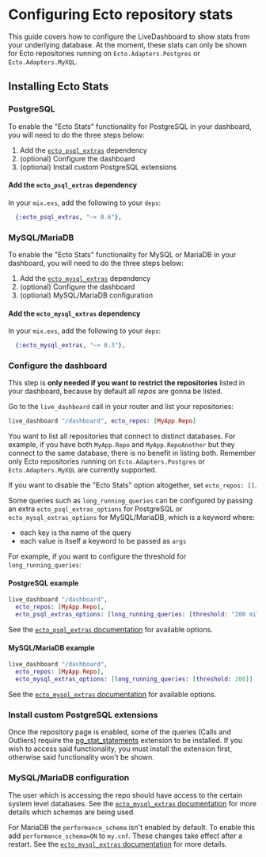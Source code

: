 # Configuring Ecto repository stats

This guide covers how to configure the LiveDashboard to show stats from your underlying database. At the moment, these stats can only be shown for Ecto repositories running on `Ecto.Adapters.Postgres` or `Ecto.Adapters.MyXQL`.

## Installing Ecto Stats

### PostgreSQL

To enable the "Ecto Stats" functionality for PostgreSQL in your dashboard, you will need to do the three steps below:

  1. Add the [`ecto_psql_extras`](https://hexdocs.pm/ecto_psql_extras) dependency
  2. (optional) Configure the dashboard
  3. (optional) Install custom PostgreSQL extensions

#### Add the `ecto_psql_extras` dependency

In your `mix.exs`, add the following to your `deps`:

```elixir
  {:ecto_psql_extras, "~> 0.6"},
```

### MySQL/MariaDB

To enable the "Ecto Stats" functionality for MySQL or MariaDB in your dashboard, you will need to do the three steps below:

  1. Add the [`ecto_mysql_extras`](https://hexdocs.pm/ecto_mysql_extras) dependency
  2. (optional) Configure the dashboard
  3. (optional) MySQL/MariaDB configuration

#### Add the `ecto_mysql_extras` dependency

In your `mix.exs`, add the following to your `deps`:

```elixir
  {:ecto_mysql_extras, "~> 0.3"},
```

### Configure the dashboard

This step is **only needed if you want to restrict the repositories** listed in your dashboard, because
by default all _repos_ are gonna be listed.

Go to the `live_dashboard` call in your router and list your repositories:

```elixir
live_dashboard "/dashboard", ecto_repos: [MyApp.Repo]
```

You want to list all repositories that connect to distinct databases. For example, if you have both `MyApp.Repo` and `MyApp.RepoAnother` but they connect to the same database, there is no benefit in listing both. Remember only Ecto repositories running on `Ecto.Adapters.Postgres` or `Ecto.Adapters.MyXQL` are currently supported.

If you want to disable the "Ecto Stats" option altogether, set `ecto_repos: []`.

Some queries such as `long_running_queries` can be configured by passing an extra `ecto_psql_extras_options` for PostgreSQL or `ecto_mysql_extras_options` for MySQL/MariaDB,
which is a keyword where:
- each key is the name of the query
- each value is itself a keyword to be passed as `args`


For example, if you want to configure the threshold for `long_running_queries`:

#### PostgreSQL example

```elixir
live_dashboard "/dashboard",
  ecto_repos: [MyApp.Repo],
  ecto_psql_extras_options: [long_running_queries: [threshold: "200 milliseconds"]]
```

See the [`ecto_psql_extras` documentation](https://hexdocs.pm/ecto_psql_extras/readme.html#usage) for available options.

#### MySQL/MariaDB example

```elixir
live_dashboard "/dashboard",
  ecto_repos: [MyApp.Repo],
  ecto_mysql_extras_options: [long_running_queries: [threshold: 200]]
```

See the [`ecto_mysql_extras` documentation](https://hexdocs.pm/ecto_mysql_extras/readme.html#usage) for available options.

### Install custom PostgreSQL extensions

Once the repository page is enabled, some of the queries (Calls and Outliers) require the [pg_stat_statements](https://www.postgresql.org/docs/current/pgstatstatements.html) extension to be installed. If you wish to access said functionality, you must install the extension first, otherwise said functionality won't be shown.

### MySQL/MariaDB configuration

The user which is accessing the repo should have access to the certain system level databases. See the [`ecto_mysql_extras` documentation](https://hexdocs.pm/ecto_mysql_extras/readme.html#mysql-mariadb-configuration) for more details which schemas are being used.

For MariaDB the `performance_schema` isn't enabled by default. To enable this add `performance_schema=ON` to `my.cnf`. These changes take effect after a restart. See the [`ecto_mysql_extras` documentation](https://hexdocs.pm/ecto_mysql_extras/readme.html#performance-schema) for more details.